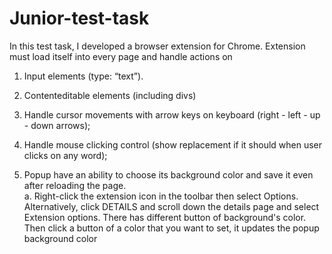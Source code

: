 # Junior-test-task
In this test task, I developed a browser extension for Chrome.
Extension must load itself into every page and handle actions on
1. Input elements (type: “text”).
2. Contenteditable elements (including divs)
3. Handle cursor movements with arrow keys on keyboard (right - left - up - down arrows);
4. Handle mouse clicking control (show replacement if it should when user clicks on any word);

5. Popup have an ability to choose its background color and save it even after reloading the page. <br>
  a. Right-click the extension icon in the toolbar then select Options. Alternatively, click DETAILS and scroll down the details page and select Extension options.
      There has different button of background's color. Then click a button of a color that you want to set, it updates the popup background color

